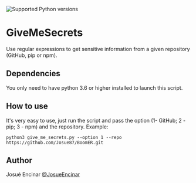 ![Supported Python versions](https://img.shields.io/badge/python-3.6+-blue.svg?style=flat-square&logo=python)

# **GiveMeSecrets**

Use regular expressions to get sensitive information from a given repository (GitHub, pip or npm).

## Dependencies

You only need to have python 3.6 or higher installed to launch this script.

## How to use

It's very easy to use, just run the script and pass the option (1- GitHub; 2 - pip; 3 - npm) and the repository. Example:

```[python]
python3 give_me_secrets.py --option 1 --repo https://github.com/Josue87/BoomER.git 
```

## Author

Josué Encinar [@JosueEncinar](https://twitter.com/JosueEncinar)